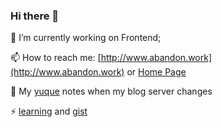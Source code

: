 ### Hi there 👋

<!--
**Alfxjx/Alfxjx** is a ✨ _special_ ✨ repository because its `README.md` (this file) appears on your GitHub profile.

Here are some ideas to get you started:

- 🔭 I’m currently working on ...
- 🌱 I’m currently learning ...
- 👯 I’m looking to collaborate on ...
- 🤔 I’m looking for help with ...
- 💬 Ask me about ...
- 📫 How to reach me: ...
- 😄 Pronouns: ...
- ⚡ Fun fact: ...
-->
🔭 I’m currently working on Frontend;

📫 How to reach me: [http://www.abandon.work](http://www.abandon.work) or [Home Page](https://alfxjx.github.io/)

🌱 My [yuque](https://www.yuque.com/alfxjx) notes when my blog server changes 

⚡ [learning](https://bitable.feishu.cn/appSphPpKDjBUgcN0MphBqQtsCC?from=logout&table=tblVVajif8x7yRwU&view=vew5uodacp) and [gist](https://gist.github.com/Alfxjx)

